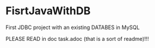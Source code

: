 # FisrtJavaWithDB
First JDBC project with an existing DATABES in MySQL

PLEASE READ in doc task.adoc (that is a sort of readme)!!!
